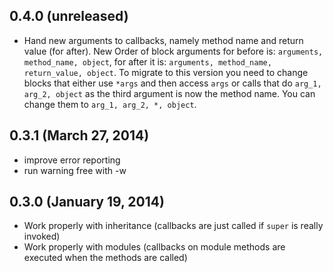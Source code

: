 ## 0.4.0 (unreleased)

* Hand new arguments to callbacks, namely method name and return value (for after). New Order of block arguments for before is: `arguments, method_name, object`, for after it is: `arguments, method_name, return_value, object`. To migrate to this version you need to change blocks that either use `*args` and then access `args` or calls that do `arg_1, arg_2, object` as the third argument is now the method name. You can change them to `arg_1, arg_2, *, object`.

## 0.3.1 (March 27, 2014)

* improve error reporting
* run warning free with -w

## 0.3.0 (January 19, 2014)

* Work properly with inheritance (callbacks are just called if `super` is really invoked)
* Work properly with modules (callbacks on module methods are executed when the methods are called)